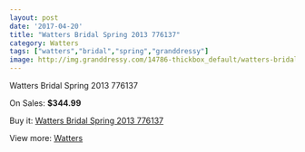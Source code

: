 ```yaml
---
layout: post
date: '2017-04-20'
title: "Watters Bridal Spring 2013 776137"
category: Watters
tags: ["watters","bridal","spring","granddressy"]
image: http://img.granddressy.com/14786-thickbox_default/watters-bridal-spring-2013-776137.jpg
---
```

Watters Bridal Spring 2013 776137

On Sales: **$344.99**
<a href="https://www.granddressy.com/en/watters/13839-watters-bridal-spring-2013-776137.html"><amp-img layout="responsive" width="600" height="600" src="//img.granddressy.com/14786-thickbox_default/watters-bridal-spring-2013-776137.jpg" alt="Watters Bridal Spring 2013 776137 0" /></a>

Buy it: [Watters Bridal Spring 2013 776137](https://www.granddressy.com/en/watters/13839-watters-bridal-spring-2013-776137.html "Watters Bridal Spring 2013 776137")

View more: [Watters](https://www.granddressy.com/en/33-watters "Watters")